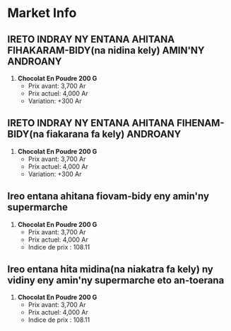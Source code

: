 # Market Info

## IRETO INDRAY NY ENTANA AHITANA FIHAKARAM-BIDY(na nidina kely) AMIN'NY ANDROANY

1. **Chocolat En Poudre 200 G**
   - Prix avant: 3,700 Ar
   - Prix actuel: 4,000 Ar
   - Variation: +300 Ar

## IRETO INDRAY NY ENTANA AHITANA FIHENAM-BIDY(na fiakarana fa kely) ANDROANY

1. **Chocolat En Poudre 200 G**
   - Prix avant: 3,700 Ar
   - Prix actuel: 4,000 Ar
   - Variation: +300 Ar

## Ireo entana ahitana fiovam-bidy eny amin'ny supermarche

1. **Chocolat En Poudre 200 G**
   - Prix avant: 3,700 Ar
   - Prix actuel: 4,000 Ar
   - Indice de prix : 108.11

## Ireo entana hita midina(na niakatra fa kely) ny vidiny eny amin'ny supermarche eto an-toerana

1. **Chocolat En Poudre 200 G**
   - Prix avant: 3,700 Ar
   - Prix actuel: 4,000 Ar
   - Indice de prix : 108.11

